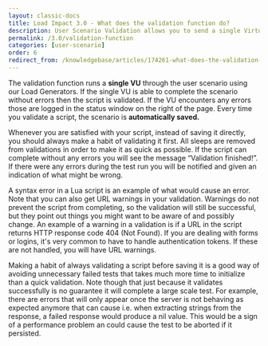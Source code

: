 ```yaml
---
layout: classic-docs
title: Load Impact 3.0 - What does the validation function do?
description: User Scenario Validation allows you to send a single Virtual User through your user scenario to test for for any errors. During validation, sleep times are ignored.
permalink: /3.0/validation-function
categories: [user-scenario]
order: 6
redirect_from: /knowledgebase/articles/174261-what-does-the-validation-function-do
---
```


The validation function runs a **single VU** through the user scenario using our Load Generators.  If the single VU is able to complete the scenario without errors then the script is validated.  If the VU encounters any errors those are logged in the status window on the right of the page.  Every time you validate a script, the scenario is **automatically saved.**

Whenever you are satisfied with your script, instead of saving it directly, you should always make a habit of validating it first. All sleeps are removed from validations in order to make it as quick as possible. If the script can complete without any errors you will see the message “Validation finished!”. If there were any errors during the test run you will be notified and given an indication of what might be wrong.

A syntax error in a Lua script is an example of what would cause an error. Note that you can also get URL warnings in your validation. Warnings do not prevent the script from completing, so the validation will still be successful, but they point out things you might want to be aware of and possibly change. An example of a warning in a validation is if a URL in the script returns HTTP response code 404 (Not Found). If you are dealing with forms or logins, it's very common to have to handle authentication tokens.  If these are not handled, you will have URL warnings.

Making a habit of always validating a script before saving it is a good way of avoiding unnecessary failed tests that takes much more time to initialize than a quick validation. Note though that just because it validates successfully is no guarantee it will complete a large scale test. For example, there are errors that will only appear once the server is not behaving as expected anymore that can cause i.e. when extracting strings from the response, a failed response would produce a nil value. This would be a sign of a performance problem an could cause the test to be aborted if it persisted.
